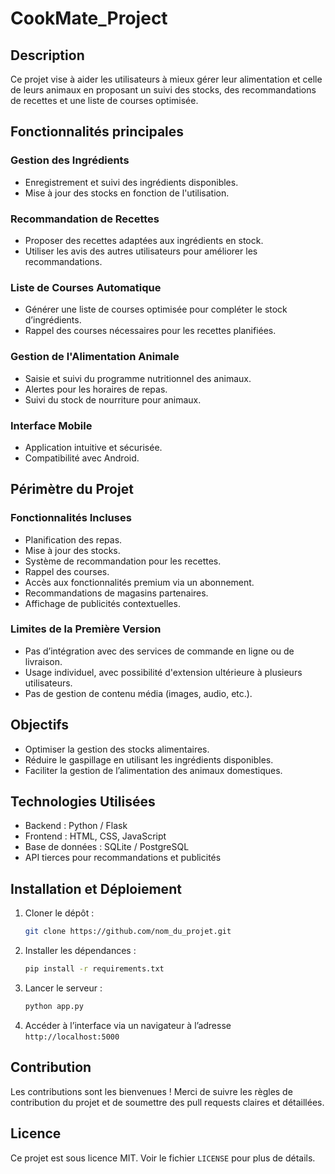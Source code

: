 # CookMate_Project

## Description
Ce projet vise à aider les utilisateurs à mieux gérer leur alimentation et celle de leurs animaux en proposant un suivi des stocks, des recommandations de recettes et une liste de courses optimisée.

## Fonctionnalités principales

### Gestion des Ingrédients
- Enregistrement et suivi des ingrédients disponibles.
- Mise à jour des stocks en fonction de l'utilisation.

### Recommandation de Recettes
- Proposer des recettes adaptées aux ingrédients en stock.
- Utiliser les avis des autres utilisateurs pour améliorer les recommandations.

### Liste de Courses Automatique
- Générer une liste de courses optimisée pour compléter le stock d’ingrédients.
- Rappel des courses nécessaires pour les recettes planifiées.

### Gestion de l'Alimentation Animale
- Saisie et suivi du programme nutritionnel des animaux.
- Alertes pour les horaires de repas.
- Suivi du stock de nourriture pour animaux.

### Interface Mobile
- Application intuitive et sécurisée.
- Compatibilité avec Android.

## Périmètre du Projet

### Fonctionnalités Incluses
- Planification des repas.
- Mise à jour des stocks.
- Système de recommandation pour les recettes.
- Rappel des courses.
- Accès aux fonctionnalités premium via un abonnement.
- Recommandations de magasins partenaires.
- Affichage de publicités contextuelles.

### Limites de la Première Version
- Pas d’intégration avec des services de commande en ligne ou de livraison.
- Usage individuel, avec possibilité d'extension ultérieure à plusieurs utilisateurs.
- Pas de gestion de contenu média (images, audio, etc.).

## Objectifs
- Optimiser la gestion des stocks alimentaires.
- Réduire le gaspillage en utilisant les ingrédients disponibles.
- Faciliter la gestion de l’alimentation des animaux domestiques.

## Technologies Utilisées
- Backend : Python / Flask
- Frontend : HTML, CSS, JavaScript
- Base de données : SQLite / PostgreSQL
- API tierces pour recommandations et publicités

## Installation et Déploiement
1. Cloner le dépôt :
   ```bash
   git clone https://github.com/nom_du_projet.git
   ```
2. Installer les dépendances :
   ```bash
   pip install -r requirements.txt
   ```
3. Lancer le serveur :
   ```bash
   python app.py
   ```
4. Accéder à l’interface via un navigateur à l’adresse `http://localhost:5000`

## Contribution
Les contributions sont les bienvenues ! Merci de suivre les règles de contribution du projet et de soumettre des pull requests claires et détaillées.

## Licence
Ce projet est sous licence MIT. Voir le fichier `LICENSE` pour plus de détails.
